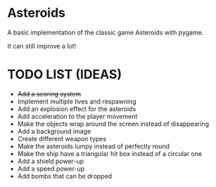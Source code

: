 # Asteroids
A basic implementation of the classic game Asteroids with pygame.

It can still improve a lot!

# TODO LIST (IDEAS)
* ~~Add a scoring system~~
* Implement multiple lives and respawning
* Add an explosion effect for the asteroids
* Add acceleration to the player movement
* Make the objects wrap around the screen instead of disappearing
* Add a background image
* Create different weapon types
* Make the asteroids lumpy instead of perfectly round
* Make the ship have a triangular hit box instead of a circular one
* Add a shield power-up
* Add a speed power-up
* Add bombs that can be dropped